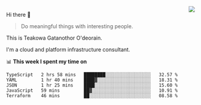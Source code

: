 <img align="right" src="https://github-readme-stats.vercel.app/api?username=Teakowa&show_icons=true&icon_color=2f80ed&text_color=718096&bg_color=ffffff&hide_title=true" />

Hi there 👋

> Do meaningful things with interesting people.

This is Teakowa Gatanothor O'deorain.

I'm a cloud and platform infrastructure consultant.

📊 **This week I spent my time on**
<!--START_SECTION:waka-->
```text
TypeScript   2 hrs 58 mins   ████████░░░░░░░░░░░░░░░░░   32.57 % 
YAML         1 hr 40 mins    ████▓░░░░░░░░░░░░░░░░░░░░   18.31 % 
JSON         1 hr 25 mins    ████░░░░░░░░░░░░░░░░░░░░░   15.60 % 
JavaScript   59 mins         ██▓░░░░░░░░░░░░░░░░░░░░░░   10.91 % 
Terraform    46 mins         ██░░░░░░░░░░░░░░░░░░░░░░░   08.58 % 
```
<!--END_SECTION:waka-->
